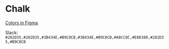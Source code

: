 # Chalk

[Colors in Figma](https://www.figma.com/file/w8AWnDLPQX3t8frHiYJdG3/Chalk?node-id=0%3A1&viewport=358%2C312%2C2.266522169113159)

Slack:
`#282D35,#282D35,#3B434E,#B9C0CB,#3B434E,#B9C0CB,#A8CC8C,#E88388,#282D35,#B9C0CB`
